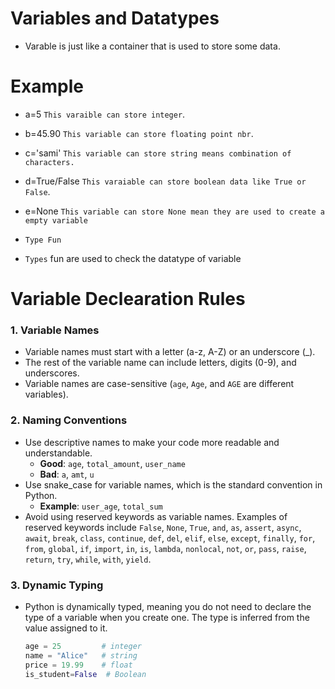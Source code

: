# Variables and Datatypes
- Varable is just like a container that is used to store some data.
# Example
- a=5  `This varaible can store integer`.
- b=45.90  `This variable can store floating point nbr`.
- c='sami'  `This variable can store string means combination of characters.`
- d=True/False  `This varaiable can store boolean data like True or False`.
- e=None  `This variable can store None mean they are used to create a empty variable`

- `Type Fun`
- `Types` fun are used to check the datatype of variable

# Variable Declearation Rules
### 1. Variable Names
- Variable names must start with a letter (a-z, A-Z) or an underscore (_).
- The rest of the variable name can include letters, digits (0-9), and underscores.
- Variable names are case-sensitive (`age`, `Age`, and `AGE` are different variables).

### 2. Naming Conventions
- Use descriptive names to make your code more readable and understandable.
  - **Good**: `age`, `total_amount`, `user_name`
  - **Bad**: `a`, `amt`, `u`
- Use snake_case for variable names, which is the standard convention in Python.
  - **Example**: `user_age`, `total_sum`
- Avoid using reserved keywords as variable names. Examples of reserved keywords include `False`, `None`, `True`, `and`, `as`, `assert`, `async`, `await`, `break`, `class`, `continue`, `def`, `del`, `elif`, `else`, `except`, `finally`, `for`, `from`, `global`, `if`, `import`, `in`, `is`, `lambda`, `nonlocal`, `not`, `or`, `pass`, `raise`, `return`, `try`, `while`, `with`, `yield`.

### 3. Dynamic Typing
- Python is dynamically typed, meaning you do not need to declare the type of a variable when you create one. The type is inferred from the value assigned to it.
  ```python
  age = 25         # integer
  name = "Alice"   # string
  price = 19.99    # float
  is_student=False  # Boolean